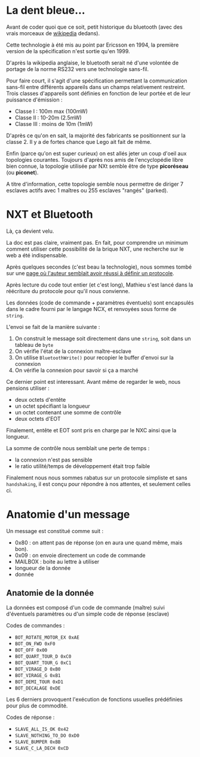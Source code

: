 # La dent bleue...

Avant de coder quoi que ce soit, petit historique du bluetooth (avec des vrais morceaux de [wikipedia](http://fr.wikipedia.org/wiki/Bluetooth) dedans).

Cette technologie à été mis au point par Ericsson en 1994, la première version de la spécification n'est sortie qu'en 1999.

D'après la wikipedia anglaise, le bluetooth serait né d'une volontée de portage de la norme RS232 vers une technologie sans-fil.

Pour faire court, il s'agit d'une spécification permettant la communication sans-fil entre différents appareils dans un champs relativement  restreint.
Trois classes d'appareils sont définies en fonction de leur portée et de leur puissance d'émission :

- Classe I : 100m max (100mW)
- Classe II : 10-20m (2.5mW)
- Classe III : moins de 10m (1mW)

D'après ce qu'on en sait, la majorité des fabricants se positionnent sur la classe 2.
Il y a de fortes chance que Lego ait fait de même.

Enfin (parce qu'on est super curieux) on est allés jeter un coup d'oeil aux topologies courantes.
Toujours d'après nos amis de l'encyclopédie libre bien connue, la topologie utilisée par NXt semble être de type __picoréseau__ (ou __piconet__).

A titre d'information, cette topologie semble nous permettre de diriger 7 esclaves actifs avec 1 maîtres ou 255 esclaves "rangés" (parked).

# NXT et Bluetooth

Là, ça devient velu.

La doc est pas claire, vraiment pas.
En fait, pour comprendre un minimum comment utiliser cette possibilité de la brique NXT, une recherche sur le web a été indispensable.

Après quelques secondes (c'est beau la technologie), nous sommes tombé sur une [page où l'auteur semblait avoir réussi à définir un protocole](http://www.alfonsomartone.itb.it/yepuji.html).

Après lecture du code tout entier (et c'est long), Mathieu s'est lancé dans la réécriture du protocole pour qu'il nous convienne.

Les données (code de commande + paramètres éventuels) sont encapsulés dans le cadre fourni par le langage NCX, et renvoyées sous forme de `string`.

L'envoi se fait de la manière suivante :

1. On construit le message soit directement dans une `string`, soit dans un tableau de `byte`
2. On vérifie l'état de la connexion maître-esclave
3. On utilise `BluetoothWrite()` pour recopier le buffer d'envoi sur la connexion
4. On vérifie la connexion pour savoir si ça a marché

Ce dernier point est interessant.
Avant même de regarder le web, nous pensions utiliser :

- deux octets d'entête
- un octet spécifiant la longueur
- un octet contenant une somme de contrôle
- deux octets d'EOT

Finalement, entête et EOT sont pris en charge par le NXC ainsi que la longueur.

La somme de contrôle nous semblait une perte de temps :
- la connexion n'est pas sensible
- le ratio utilité/temps de développement était trop faible

Finalement nous nous sommes rabatus sur un protocole simpliste et sans `handshaking`, il est conçu pour répondre à nos attentes, et seulement celles ci.

# Anatomie d'un message

Un message est constitué comme suit :

- 0x80 : on attent pas de réponse (on en aura une quand même, mais bon). 
- 0x09 : on envoie directement un code de commande
- MAILBOX : boite au lettre à utiliser
- longueur de la donnée
- donnée

## Anatomie de la donnée

La données est composé d'un code de commande (maître) suivi d'éventuels paramètres ou d'un simple code de réponse (esclave)

Codes de commandes :
- `BOT_ROTATE_MOTOR_EX 0xAE`
- `BOT_ON_FWD 0xF0`
- `BOT_OFF 0x00`
- `BOT_QUART_TOUR_D 0xC0`
- `BOT_QUART_TOUR_G 0xC1`
- `BOT_VIRAGE_D 0xB0`
- `BOT_VIRAGE_G 0xB1`
- `BOT_DEMI_TOUR 0xD1`
- `BOT_DECALAGE 0xDE`

Les 6 derniers provoquent l'exécution de fonctions usuelles prédéfinies pour plus de commodité.

Codes de réponse :
- `SLAVE_ALL_IS_OK 0x42`
- `SLAVE_NOTHING_TO_DO 0xD0`
- `SLAVE_BUMPER 0xBB`
- `SLAVE_C_LA_DECH 0xCD`
